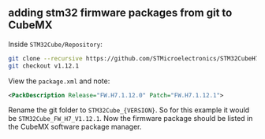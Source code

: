 ## adding stm32 firmware packages from git to CubeMX

Inside `STM32Cube/Repository`:
```bash
git clone --recursive https://github.com/STMicroelectronics/STM32CubeH7.git
git checkout v1.12.1
```
View the `package.xml` and note:
```xml
<PackDescription Release="FW.H7.1.12.0" Patch="FW.H7.1.12.1">
```
Rename the git folder to `STM32Cube_{VERSION}`. 
So for this example it would be `STM32Cube_FW_H7_V1.12.1`. 
Now the firmware package should be listed in the CubeMX software package manager.

